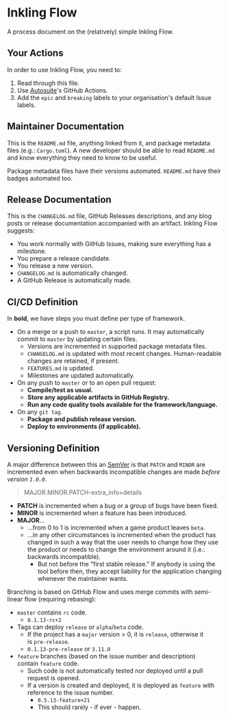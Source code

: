 # Inkling Flow

A process document on the (relatively) simple Inkling Flow.

## Your Actions

In order to use Inkling Flow, you need to:

1. Read through this file.
2. Use [Autosuite](https://github.com/autosuite)'s GitHub Actions.
3. Add the `epic` and `breaking` labels to your organisation's default Issue labels.

## Maintainer Documentation

This is the `README.md` file, anything linked from it, and package metadata files (e.g.: `Cargo.toml`). A new developer
should be able to read `README.md` and know everything they need to know to be useful.

Package metadata files have their versions automated. `README.md` have their badges automated too.

## Release Documentation

This is the `CHANGELOG.md` file, GitHub Releases descriptions, and any blog posts or release documentation accompanied with an artifact. Inkling Flow suggests:

- You work normally with GitHub Issues, making sure everything has a milestone.
- You prepare a release candidate.
- You release a new version.
- `CHANGELOG.md` is automatically changed.
- A GitHub Release is automatically made.

## CI/CD Definition

In **bold**, we have steps you must define per type of framework.

- On a merge or a push to `master`, a script runs. It may automatically commit to `master` by updating certain files.
  - Versions are incremented in supported package metadata files.
  - `CHANGELOG.md` is updated with most recent changes. Human-readable changes are retained, if present.
  - `FEATURES.md` is updated.
  - Milestones are updated automatically.
- On any push to `master` or to an open pull request:
  - **Compile/test as usual.**
  - **Store any applicable artifacts in GitHub Registry.**
  - **Run any code quality tools available for the framework/language.**
- On any `git tag`.
  - **Package and publish release version.**
  - **Deploy to environments (if applicable).**

## Versioning Definition

A major difference between this an [SemVer](https://semver.org/) is that `PATCH` and `MINOR` are incremented even when backwards incompatible changes are made _before version `1.0.0`_.

> MAJOR.MINOR.PATCH-extra_info+details

- **PATCH** is incremented when a bug or a group of bugs have been fixed.
- **MINOR** is incremented when a feature has been introduced.
- **MAJOR**...
  - ...from 0 to 1 is incremented when a game product leaves `beta`.
  - ...in any other circumstances is incremented when the product has changed in such a way that the user needs to change how they use the product or needs to change the environment around it (i.e.: backwards incompatible).
    - But not before the "first stable release." If anybody is using the tool before then, they accept liability for the application changing whenever the maintainer wants.

Branching is based on GitHub Flow and uses merge commits with semi-linear flow (requiring rebasing):

- `master` contains `rc` code.
  - `0.1.13-rc+2`
- Tags can deploy `release` or `alpha`/`beta` code.
  - If the project has a `major` version > 0, it is `release`, otherwise it is `pre-release`.
  - `0.1.13-pre-release` or `3.11.0`
- `feature` branches (based on the issue number and description) contain `feature` code.
  - Such code is not automatically tested nor deployed until a pull request is opened.
  - If a version is created and deployed, it is deployed as `feature` with reference to the issue number.
    - `0.5.13-feature+21`
    - This should rarely - if ever - happen.
